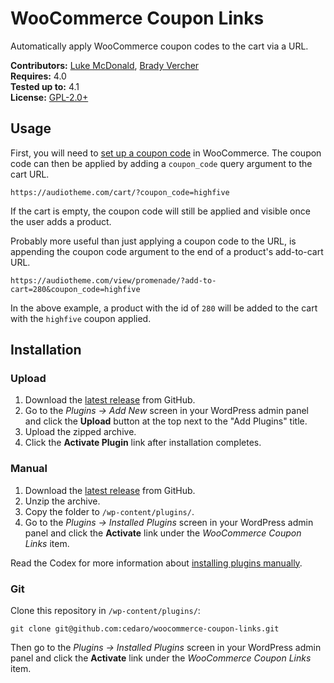 # WooCommerce Coupon Links

Automatically apply WooCommerce coupon codes to the cart via a URL.

__Contributors:__ [Luke McDonald](https://github.com/thelukemcdonald), [Brady Vercher](https://twitter.com/bradyvercher)   
__Requires:__ 4.0  
__Tested up to:__ 4.1  
__License:__ [GPL-2.0+](http://www.gnu.org/licenses/gpl-2.0.html)  

## Usage

First, you will need to [set up a coupon code](http://docs.woothemes.com/document/coupon-management/) in WooCommerce. The coupon code can then be applied by adding a `coupon_code` query argument to the cart URL.

`https://audiotheme.com/cart/?coupon_code=highfive`

If the cart is empty, the coupon code will still be applied and visible once the user adds a product. 

Probably more useful than just applying a coupon code to the URL, is appending the coupon code argument to the end of a product's add-to-cart URL.

`https://audiotheme.com/view/promenade/?add-to-cart=280&coupon_code=highfive`

In the above example, a product with the id of `280` will be added to the cart with the `highfive` coupon applied.

## Installation ##

### Upload ###

1. Download the [latest release](https://github.com/cedaro/woocommerce-coupon-links/archive/master.zip) from GitHub.
2. Go to the _Plugins &rarr; Add New_ screen in your WordPress admin panel and click the __Upload__ button at the top next to the "Add Plugins" title.
3. Upload the zipped archive.
4. Click the __Activate Plugin__ link after installation completes.

### Manual ###

1. Download the [latest release](https://github.com/cedaro/woocommerce-coupon-links/archive/master.zip) from GitHub.
2. Unzip the archive.
3. Copy the folder to `/wp-content/plugins/`.
4. Go to the _Plugins &rarr; Installed Plugins_ screen in your WordPress admin panel and click the __Activate__ link under the _WooCommerce Coupon Links_ item.

Read the Codex for more information about [installing plugins manually](http://codex.wordpress.org/Managing_Plugins#Manual_Plugin_Installation).

### Git ###

Clone this repository in `/wp-content/plugins/`:

`git clone git@github.com:cedaro/woocommerce-coupon-links.git`

Then go to the _Plugins &rarr; Installed Plugins_ screen in your WordPress admin panel and click the __Activate__ link under the _WooCommerce Coupon Links_ item.